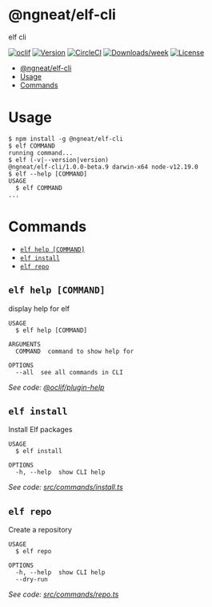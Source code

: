 # @ngneat/elf-cli

elf cli

[![oclif](https://img.shields.io/badge/cli-oclif-brightgreen.svg)](https://oclif.io)
[![Version](https://img.shields.io/npm/v/@ngneat/elf-cli.svg)](https://npmjs.org/package/@ngneat/elf-cli)
[![CircleCI](https://circleci.com/gh/https://github.com/ngneat/elf/https://github.com/ngneat/elf/tree/master.svg?style=shield)](https://circleci.com/gh/https://github.com/ngneat/elf/https://github.com/ngneat/elf/tree/master)
[![Downloads/week](https://img.shields.io/npm/dw/@ngneat/elf-cli.svg)](https://npmjs.org/package/@ngneat/elf-cli)
[![License](https://img.shields.io/npm/l/@ngneat/elf-cli.svg)](https://github.com/https://github.com/ngneat/elf/https://github.com/ngneat/elf/blob/master/package.json)

<!-- toc -->
* [@ngneat/elf-cli](#ngneatelf-cli)
* [Usage](#usage)
* [Commands](#commands)
<!-- tocstop -->

# Usage

<!-- usage -->
```sh-session
$ npm install -g @ngneat/elf-cli
$ elf COMMAND
running command...
$ elf (-v|--version|version)
@ngneat/elf-cli/1.0.0-beta.9 darwin-x64 node-v12.19.0
$ elf --help [COMMAND]
USAGE
  $ elf COMMAND
...
```
<!-- usagestop -->

# Commands

<!-- commands -->
* [`elf help [COMMAND]`](#elf-help-command)
* [`elf install`](#elf-install)
* [`elf repo`](#elf-repo)

## `elf help [COMMAND]`

display help for elf

```
USAGE
  $ elf help [COMMAND]

ARGUMENTS
  COMMAND  command to show help for

OPTIONS
  --all  see all commands in CLI
```

_See code: [@oclif/plugin-help](https://github.com/oclif/plugin-help/blob/v3.2.2/src/commands/help.ts)_

## `elf install`

Install Elf packages

```
USAGE
  $ elf install

OPTIONS
  -h, --help  show CLI help
```

_See code: [src/commands/install.ts](https://github.com/ngneat/elf/blob/v1.0.0-beta.9/src/commands/install.ts)_

## `elf repo`

Create a repository

```
USAGE
  $ elf repo

OPTIONS
  -h, --help  show CLI help
  --dry-run
```

_See code: [src/commands/repo.ts](https://github.com/ngneat/elf/blob/v1.0.0-beta.9/src/commands/repo.ts)_
<!-- commandsstop -->
